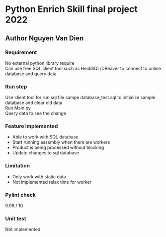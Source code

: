 # Python Enrich Skill final project 2022

## Author Nguyen Van Dien


### Requirement
No external python library require \
Can use free SQL client tool such as HeidiSQL/DBeaver to connect to online database and query data

### Run step
Use client tool for run sql file sampe database_test.sql to initialize sample database and clear old data \
Run Main.py \
Query data to see the change


### Feature implemented
- Able to work with SQL database
- Start running assembly when there are workers
- Product is being processed without blocking
- Update changes to sql database

### Limitation
- Only work with static data
- Not implemented relax time for worker


### Pylint check
9.06 / 10


### Unit test
Not implemented
